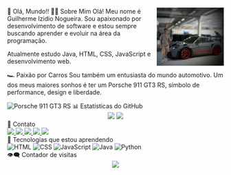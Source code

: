 👋 Olá, Mundo!!
<img align="right" height="135" src="foto minha com porsche canva.png" />
👨‍💻 Sobre Mim
Olá! Meu nome é Guilherme Izidio Nogueira. Sou apaixonado por desenvolvimento de software e estou sempre buscando aprender e evoluir na área da programação.

Atualmente estudo Java, HTML, CSS, JavaScript e desenvolvimento web.

🏎️ Paixão por Carros
Sou também um entusiasta do mundo automotivo. Um dos meus maiores sonhos é ter um Porsche 911 GT3 RS, símbolo de performance, design e liberdade.

<img src="https://www.wsupercars.com/wallpapers-regular/Porsche/2023-Porsche-911-GT3-RS-004-1080.jpg" height="180" alt="Porsche 911 GT3 RS" />
📊 Estatísticas do GitHub
<div align="center"> <img src="https://github-readme-stats.vercel.app/api/top-langs?username=Guilhermezi&layout=compact&card_width=320&langs_count=5&theme=dracula&hide_border=false" height="150" /> <img src="https://github-readme-stats.vercel.app/api?username=Guilhermezi&show_icons=true&include_all_commits=true&count_private=true&theme=dracula&hide_border=false" height="150" /> </div>
🔗 Contato
<div align="left"> <a href="https://www.linkedin.com/in/guilherme-izidio-nogueira-7ab1ab370/" target="_blank"> <img src="https://img.shields.io/static/v1?message=LinkedIn&logo=linkedin&label=&color=0077B5&logoColor=white&style=for-the-badge" height="40" /> </a> <a href="https://discord.com/users/seuID" target="_blank"> <img src="https://img.shields.io/static/v1?message=Discord&logo=discord&label=&color=7289DA&logoColor=white&style=for-the-badge" height="40" /> </a> <a href="https://www.instagram.com/guilherme_izidio1/" target="_blank"> <img src="https://img.shields.io/static/v1?message=Instagram&logo=instagram&label=&color=E4405F&logoColor=white&style=for-the-badge" height="40" /> </a> <a href="https://api.whatsapp.com/send?phone=5511981214326" target="_blank"> <img src="https://img.shields.io/static/v1?message=WhatsApp&logo=whatsapp&label=&color=25D366&logoColor=white&style=for-the-badge" height="40" /> </a> <a href="mailto:guilhermeizidio@gmail.com" target="_blank"> <img src="https://img.shields.io/static/v1?message=Gmail&logo=gmail&label=&color=D14836&logoColor=white&style=for-the-badge" height="40" /> </a> </div>
🧠 Tecnologias que estou aprendendo
<div align="left"> <img src="https://cdn.jsdelivr.net/gh/devicons/devicon/icons/html5/html5-original.svg" height="45" alt="HTML" /> <img src="https://cdn.jsdelivr.net/gh/devicons/devicon/icons/css3/css3-original.svg" height="45" alt="CSS" /> <img src="https://cdn.jsdelivr.net/gh/devicons/devicon/icons/javascript/javascript-original.svg" height="45" alt="JavaScript" /> <img src="https://cdn.jsdelivr.net/gh/devicons/devicon/icons/java/java-original.svg" height="45" alt="Java" /> <img src="https://cdn.jsdelivr.net/gh/devicons/devicon/icons/python/python-original.svg" height="45" alt="Python" /> </div>
👁️‍🗨️ Contador de visitas
<div align="center"> <img src="https://visitor-badge.laobi.icu/badge?page_id=Guilhermezi.Guilhermezi&left_color=dimgrey&right_color=darkblue&left_text=visitas" /> </div>
